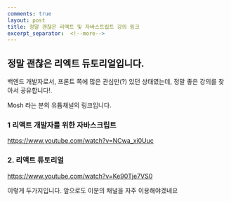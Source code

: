 ```yaml
---
comments: true
layout: post
title: 정말 괜찮은 리액트 및 자바스트립트 강의 링크
excerpt_separator:  <!--more-->
---
```


## 정말 괜찮은 리엑트 듀토리얼입니다. 
백엔드 개발자로서, 프론트 쪽에 많은 관심만(?) 있던 상태였는데, 
정말 좋은 강의를 찾아서 공유합니다!.


 Mosh 라는 분의 유튭채널의 링크입니다.
### 1 리액트 개발자를 위한 자바스크립트 
https://www.youtube.com/watch?v=NCwa_xi0Uuc


### 2. 리액트 튜토리얼
https://www.youtube.com/watch?v=Ke90Tje7VS0

이렇게 두가지입니다. 앞으로도 이분의 채널을 자주 이용해야겠네요
